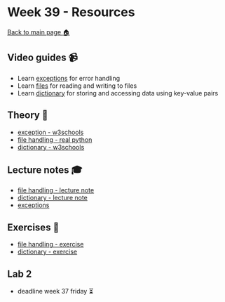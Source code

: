 # Week 39  - Resources

[Back to main page :house:](https://github.com/pr0fez/Programmering-med-Python-21)

## Video guides :video_camera:

- Learn [exceptions][except_vid] for error handling
- Learn [files][file_vid] for reading and writing to files
- Learn [dictionary][dict_vid] for storing and accessing data using key-value pairs

[file_vid]: https://www.youtube.com/watch?v=4mX0uPQFLDU
[dict_vid]: https://www.youtube.com/watch?v=XCcpzWs-CI4

[except_vid]: https://www.youtube.com/watch?v=nlCKrKGHSSk&t=1s

## Theory :book:

- [exception - w3schools][w3except] 
- [file handling - real python][real_files]
- [dictionary - w3schools][w3dict]

[w3dict]: https://www.w3schools.com/python/python_dictionaries.asp
[real_files]: https://realpython.com/read-write-files-python/
[w3except]: https://www.w3schools.com/python/python_try_except.asp

## Lecture notes :mortar_board:

- [file handling - lecture note](https://github.com/pr0fez/AI24-Programmering/blob/master/Lectures/L8-file-handling.ipynb)
- [dictionary - lecture note](https://github.com/pr0fez/AI24-Programmering/blob/master/Lectures/L9-dictionary.ipynb)
- [exceptions](https://github.com/pr0fez/AI24-Programmering/blob/master/Lectures/L7-error-handling.ipynb)  

## Exercises :running:
- [file handling - exercise][file_exer]
- [dictionary - exercise][dict_exer]

[file_exer]: https://github.com/pr0fez/AI24-Programmering/blob/master/Exercises/08-file-handling.ipynb

[dict_exer]: https://github.com/pr0fez/AI24-Programmering/blob/master/Exercises/09-dictionary-exercises.ipynb

## Lab 2
- deadline week 37 friday :hourglass_flowing_sand: